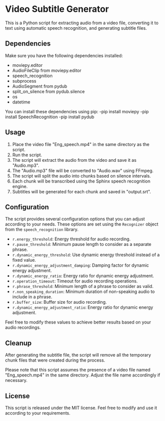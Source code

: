  
 # Video Subtitle Generator

This is a Python script for extracting audio from a video file, converting it to text using automatic speech recognition, and generating subtitle files.

## Dependencies

Make sure you have the following dependencies installed:

- moviepy.editor
- AudioFileClip from moviepy.editor
- speech_recognition
- subprocess
- AudioSegment from pydub
- split_on_silence from pydub.silence
- os
- datetime

You can install these dependencies using pip:
-pip install moviepy
-pip install SpeechRecognition
-pip install pydub


## Usage

1. Place the video file "Eng_speech.mp4" in the same directory as the script.
2. Run the script.
3. The script will extract the audio from the video and save it as "Audio.mp3".
4. The "Audio.mp3" file will be converted to "Audio.wav" using FFmpeg.
5. The script will split the audio into chunks based on silence intervals.
6. Each chunk will be transcribed using the Sphinx speech recognition engine.
7. Subtitles will be generated for each chunk and saved in "output.srt".

## Configuration

The script provides several configuration options that you can adjust according to your needs. These options are set using the `Recognizer` object from the `speech_recognition` library.

- `r.energy_threshold`: Energy threshold for audio recording.
- `r.pause_threshold`: Minimum pause length to consider as a separate phrase.
- `r.dynamic_energy_threshold`: Use dynamic energy threshold instead of a fixed value.
- `r.dynamic_energy_adjustment_damping`: Damping factor for dynamic energy adjustment.
- `r.dynamic_energy_ratio`: Energy ratio for dynamic energy adjustment.
- `r.operation_timeout`: Timeout for audio recording operations.
- `r.phrase_threshold`: Minimum length of a phrase to consider as valid.
- `r.non_speaking_duration`: Minimum duration of non-speaking audio to include in a phrase.
- `r.buffer_size`: Buffer size for audio recording.
- `r.dynamic_energy_adjustment_ratio`: Energy ratio for dynamic energy adjustment.

Feel free to modify these values to achieve better results based on your audio recordings.

## Cleanup

After generating the subtitle file, the script will remove all the temporary chunk files that were created during the process.

Please note that this script assumes the presence of a video file named "Eng_speech.mp4" in the same directory. Adjust the file name accordingly if necessary.

## License

This script is released under the MIT license. Feel free to modify and use it according to your requirements.




<!-- # Video-Subtitle-Generator

This is a Python script for extracting audio from a video file, converting it to text using automatic speech recognition, and generating subtitle files.

# Dependencies
Make sure you have the following dependencies installed:

moviepy.editor
AudioFileClip from moviepy.editor
speech_recognition
subprocess
AudioSegment from pydub
split_on_silence from pydub.silence
os
datetime
You can install these dependencies using pip:

Copy code
pip install moviepy
pip install SpeechRecognition
pip install pydub
Usage
Place the video file "Eng_speech.mp4" in the same directory as the script.
Run the script.
The script will extract the audio from the video and save it as "Audio.mp3".
The "Audio.mp3" file will be converted to "Audio.wav" using FFmpeg.
The script will split the audio into chunks based on silence intervals.
Each chunk will be transcribed using the Sphinx speech recognition engine.
Subtitles will be generated for each chunk and saved in "output.srt".
Configuration
The script provides several configuration options that you can adjust according to your needs. These options are set using the Recognizer object from the speech_recognition library.

r.energy_threshold: Energy threshold for audio recording.
r.pause_threshold: Minimum pause length to consider as a separate phrase.
r.dynamic_energy_threshold: Use dynamic energy threshold instead of a fixed value.
r.dynamic_energy_adjustment_damping: Damping factor for dynamic energy adjustment.
r.dynamic_energy_ratio: Energy ratio for dynamic energy adjustment.
r.operation_timeout: Timeout for audio recording operations.
r.phrase_threshold: Minimum length of a phrase to consider as valid.
r.non_speaking_duration: Minimum duration of non-speaking audio to include in a phrase.
r.buffer_size: Buffer size for audio recording.
r.dynamic_energy_adjustment_ratio: Energy ratio for dynamic energy adjustment.
Feel free to modify these values to achieve better results based on your audio recordings.

Cleanup
After generating the subtitle file, the script will remove all the temporary chunk files that were created during the process.

Please note that this script assumes the presence of a video file named "Eng_speech.mp4" in the same directory. Adjust the file name accordingly if necessary.

License
This script is released under the MIT license. Feel free to modify and use it according to your requirements.
 -->






